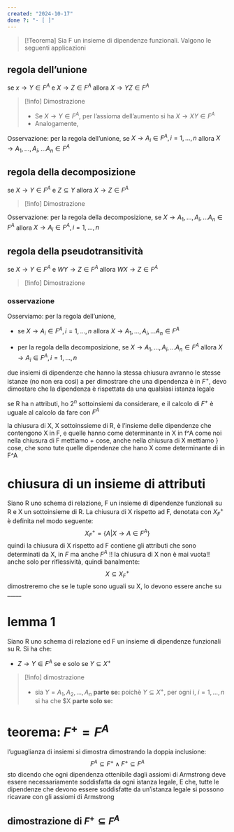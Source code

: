 ```yaml
---
created: "2024-10-17"
done ?: "- [ ]"
---
```


>[!Teorema]
Sia F un insieme di dipendenze funzionali. Valgono le seguenti applicazioni

## regola dell’unione
se $x \to Y \in F^A$ e $X \to Z \in F^A$ allora $X \to YZ \in F^A$
>[!info] Dimostrazione
>- Se $X \to Y \in F^A$, per l’assioma dell’aumento si ha $X \to XY \in F^A$
>- Analogamente, 

Osservazione: per la regola dell’unione, se $X \to A_{i} \in F^A, i=1,\dots,n$ allora $X \to A_{1},\dots,A_{i},\dots A_{n} \in F^A$
## regola della decomposizione
se $X \to Y \in F^A$ e $Z \subseteq Y$ allora $X \to Z \in F^A$
>[!info] Dimostrazione

Osservazione: per la regola della decomposizione, se $X \to A_{1},\dots,A_{i},\dots A_{n} \in F^A$ allora $X \to A_{i} \in F^A, i=1,\dots,n$
## regola della pseudotransitività
se $X \to Y \in F^A$ e $WY \to Z \in F^A$ allora $WX \to Z \in F^A$
>[!info] Dimostrazione

### osservazione
Osserviamo: per la regola dell’unione,
- se $X \to A_{i} \in F^A, i=1,\dots,n$ allora $X \to A_{1},\dots,A_{i},\dots A_{n} \in F^A$

 - per la regola della decomposizione, se $X \to A_{1},\dots,A_{i},\dots A_{n} \in F^A$ allora $X \to A_{i} \in F^A, i=1,\dots,n$

due insiemi di dipendenze che hanno la stessa chiusura avranno le stesse istanze (no non era così) a
per dimostrare che una dipendenza è in $F^+$, devo dimostare che la dipendenza è rispettata da una qualsiasi istanza legale

se R ha n attributi, ho $2^n$ sottoinsiemi da considerare, e il calcolo di $F^+$ è uguale al calcolo da fare con $F^A$

la chiusura di X, X sottoinssieme di R, è l’insieme delle dipendenze che contengono X in F, e quelle hanno come determinante in X in f^A
come noi nella chiusura di F mettiamo + cose, anche nella chiusura di X mettiamo } cose, che sono tute quelle dipendenze che hano X come determinante di in F^A
# chiusura di un insieme di attributi
Siano R uno schema di relazione, F un insieme di dipendenze funzionali su R e X un sottoinsieme di R.
La chiusura di X rispetto ad F, denotata con $X^+_{F}$ è definita nel modo seguente:
$$X^+_{F} = \{A|X \to A \in F^A\}$$
quindi la chiusura di X rispetto ad F contiene gli attributi che sono determinati da X, in $F$ ma anche $F^A$ !!
 la chiusura di X non è mai vuota!! anche solo per riflessività, quindi banalmente: 
 $$X \subseteq X^+_{F}$$
 dimostreremo che se le tuple sono uguali su X, lo devono essere anche su _____

# lemma 1
Siano R uno schema di relazione ed F un insieme di dipendenze funzionali su R. Si ha che:
- $Z \to Y \in F^A$ se e solo se $Y \subseteq X^+$
>[!info] dimostrazione
>- sia $Y=A_{1},A_{2},\dots,A_{n}$
>**parte se:**
>poichè $Y \subseteq X^+$, per ogni i, $i=1,…,n$ si ha che $X
>**parte solo se:**
>

# teorema: $F^+=F^A$
l’uguaglianza di insiemi si dimostra dimostrando la doppia inclusione:
$$F^A \subseteq F^+ \land F^+ \subseteq F^A$$
sto dicendo che ogni dipendenza ottenibile dagli assiomi di Armstrong deve essere necessariamente soddisfatta da ogni istanza legale, E che, tutte le dipendenze che devono essere soddisfatte da un’istanza legale si possono ricavare con gli assiomi di Armstrong
## dimostrazione di $F^+ \subseteq F^A$
